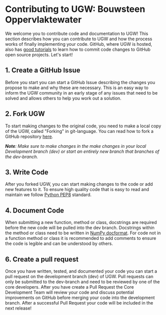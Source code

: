 # Contributing to UGW: Bouwsteen Oppervlaktewater

We welcome you to contribute code and documentation to UGW! This section
describes how you can contribute to UGW and how the process works of
finally implementing your code. GitHub, where UGW is hosted, also has 
[good tutorials](https://help.github.com/en/github/collaborating-with-issues-and-pull-requests)
to learn how to commit code changes to GitHub open source projects. Let's start!

## 1. Create a GitHub Issue

Before you start you can start a GitHub Issue describing the changes you
propose to make and why these are necessary. This is an easy way to inform
the UGW community in an early stage of any issues that need to be solved
and allows others to help you work out a solution.

## 2. Fork UGW

To start making changes to the original code, you need to make a local copy
of the UGW, called "Forking" in git-language. You can read how to fork a
GitHub repository [here](https://help.github.com/en/github/getting-started-with-github/fork-a-repo).

_**Note**:
    Make sure to make changes in the make changes in your local Development
    branch (dev) or start an entirely new branch that branches of the
    dev-branch._

## 3. Write Code

After you forked UGW, you can start making changes to the code or add new
features to it. To ensure high quality code that is easy to read and maintain
we follow [Python PEP8](https://www.python.org/dev/peps/pep-0008/)
standard.

## 4. Document Code

When submitting a new function, method or class, docstrings are required
before the new code will be pulled into the dev branch. Docstrings within
the method or class need to be written in 
[NumPy docformat](https://numpydoc.readthedocs.io/en/latest/format.html#docstring-standard). For code not in a function method or class it is recommended to add comments to ensure
the code is legible and can be understood by others.

## 6. Create a pull request

Once you have written, tested, and documented your code you can start a pull
request on the development branch (dev) of UGW. Pull requests can only
be submitted to the dev-branch and need to be reviewed by one of the core
developers. After you have create a Pull Request the Core Development Team will
review your code and discuss potential improvements on GitHub before merging
your code into the development branch. After a successful Pull Request your
code will be included in the next release!
